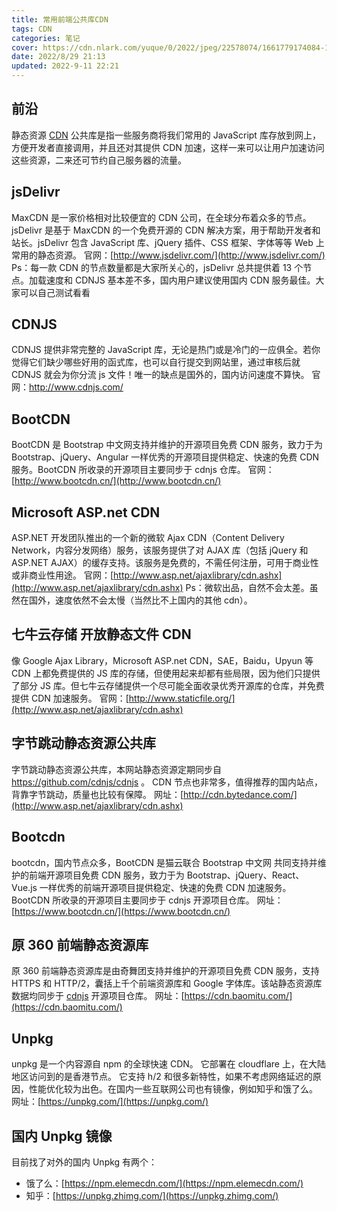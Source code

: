 ```yaml
---
title: 常用前端公共库CDN
tags: CDN
categories: 笔记
cover: https://cdn.nlark.com/yuque/0/2022/jpeg/22578074/1661779174084-195c015b-5408-471d-9fd3-a5f24869651f.jpeg
date: 2022/8/29 21:13
updated: 2022-9-11 22:21
---
```


## 前沿

静态资源 [CDN](https://so.csdn.net/so/search?q=CDN&spm=1001.2101.3001.7020) 公共库是指一些服务商将我们常用的 JavaScript 库存放到网上，方便开发者直接调用，并且还对其提供 CDN 加速，这样一来可以让用户加速访问这些资源，二来还可节约自己服务器的流量。

## **jsDelivr**

MaxCDN 是一家价格相对比较便宜的 CDN 公司，在全球分布着众多的节点。 jsDelivr 是基于 MaxCDN 的一个免费开源的 CDN 解决方案，用于帮助开发者和站长。jsDelivr 包含 JavaScript 库、jQuery 插件、CSS 框架、字体等等 Web 上常用的静态资源。
官网：[http://www.jsdelivr.com/](http://www.jsdelivr.com/)
Ps：每一款 CDN 的节点数量都是大家所关心的，jsDelivr 总共提供着 13 个节点。加载速度和 CDNJS 基本差不多，国内用户建议使用国内 CDN 服务最佳。大家可以自己测试看看

## CDNJS

CDNJS 提供非常完整的 JavaScript 库，无论是热门或是冷门的一应俱全。若你觉得它们缺少哪些好用的函式库，也可以自行提交到网站里，通过审核后就 CDNJS 就会为你分流 js 文件！唯一的缺点是国外的，国内访问速度不算快。
官网：[http://www.cdnjs.com/ ](http://www.cdnjs.com/)

## **BootCDN**

BootCDN 是 Bootstrap 中文网支持并维护的开源项目免费 CDN 服务，致力于为 Bootstrap、jQuery、Angular 一样优秀的开源项目提供稳定、快速的免费 CDN 服务。BootCDN 所收录的开源项目主要同步于 cdnjs 仓库。
官网：[http://www.bootcdn.cn/](http://www.bootcdn.cn/)

## Microsoft ASP.net CDN

ASP.NET 开发团队推出的一个新的微软 Ajax CDN（Content Delivery Network，内容分发网络）服务，该服务提供了对 AJAX 库（包括 jQuery 和 ASP.NET AJAX）的缓存支持。该服务是免费的，不需任何注册，可用于商业性或非商业性用途。
官网：[http://www.asp.net/ajaxlibrary/cdn.ashx](http://www.asp.net/ajaxlibrary/cdn.ashx)
Ps：微软出品，自然不会太差。虽然在国外，速度依然不会太慢（当然比不上国内的其他 cdn）。

## 七牛云存储 开放静态文件 CDN

像 Google Ajax Library，Microsoft ASP.net CDN，SAE，Baidu，Upyun 等 CDN 上都免费提供的 JS 库的存储，但使用起来却都有些局限，因为他们只提供了部分 JS 库。但七牛云存储提供一个尽可能全面收录优秀开源库的仓库，并免费提供 CDN 加速服务。
官网：[http://www.staticfile.org/](http://www.asp.net/ajaxlibrary/cdn.ashx)

## 字节跳动静态资源公共库

字节跳动静态资源公共库，本网站静态资源定期同步自 https://github.com/cdnjs/cdnjs 。
CDN 节点也非常多，值得推荐的国内站点，背靠字节跳动，质量也比较有保障。
网址：[http://cdn.bytedance.com/](http://www.asp.net/ajaxlibrary/cdn.ashx)

## Bootcdn

bootcdn，国内节点众多，BootCDN 是猫云联合 Bootstrap 中文网 共同支持并维护的前端开源项目免费 CDN 服务，致力于为 Bootstrap、jQuery、React、Vue.js 一样优秀的前端开源项目提供稳定、快速的免费 CDN 加速服务。BootCDN 所收录的开源项目主要同步于 cdnjs 开源项目仓库。
网址：[https://www.bootcdn.cn/](https://www.bootcdn.cn/)

## 原 360 前端静态资源库

原 360 前端静态资源库是由奇舞团支持并维护的开源项目免费 CDN 服务，支持 HTTPS 和 HTTP/2，囊括上千个前端资源库和 Google 字体库。该站静态资源库数据均同步于 [cdnjs](https://github.com/cdnjs/packages) 开源项目仓库。
网址：[https://cdn.baomitu.com/](https://cdn.baomitu.com/)

## Unpkg

unpkg 是一个内容源自 npm 的全球快速 CDN。
它部署在 cloudflare 上，在大陆地区访问到的是香港节点。 它支持 h/2 和很多新特性，如果不考虑网络延迟的原因，性能优化较为出色。在国内一些互联网公司也有镜像，例如知乎和饿了么。
网址：[https://unpkg.com/](https://unpkg.com/)

## 国内 Unpkg 镜像

目前找了对外的国内 Unpkg 有两个：

- 饿了么：[https://npm.elemecdn.com/](https://npm.elemecdn.com/)
- 知乎：[https://unpkg.zhimg.com/](https://unpkg.zhimg.com/)
